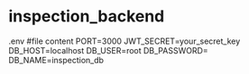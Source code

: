 ﻿# inspection_backend

.env #file content
 PORT=3000
JWT_SECRET=your_secret_key
DB_HOST=localhost
DB_USER=root
DB_PASSWORD=
DB_NAME=inspection_db

